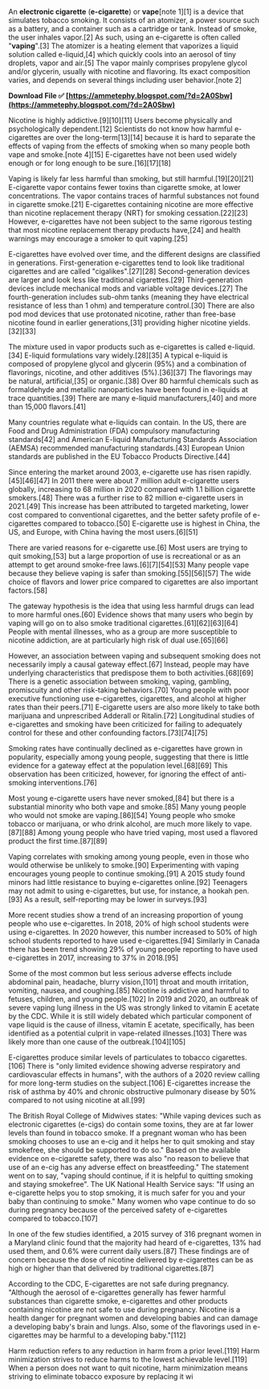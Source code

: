 An **electronic cigarette** (**e-cigarette**) or **vape**[note 1][1] is a device that simulates tobacco smoking. It consists of an atomizer, a power source such as a battery, and a container such as a cartridge or tank. Instead of smoke, the user inhales vapor.[2] As such, using an e-cigarette is often called "**vaping**".[3] The atomizer is a heating element that vaporizes a liquid solution called e-liquid,[4] which quickly cools into an aerosol of tiny droplets, vapor and air.[5] The vapor mainly comprises propylene glycol and/or glycerin, usually with nicotine and flavoring. Its exact composition varies, and depends on several things including user behavior.[note 2]
 
**Download File ✅ [https://ammetephy.blogspot.com/?d=2A0Sbw](https://ammetephy.blogspot.com/?d=2A0Sbw)**


 
Nicotine is highly addictive.[9][10][11] Users become physically and psychologically dependent.[12] Scientists do not know how harmful e-cigarettes are over the long-term[13][14] because it is hard to separate the effects of vaping from the effects of smoking when so many people both vape and smoke.[note 4][15] E-cigarettes have not been used widely enough or for long enough to be sure.[16][17][18]
 
Vaping is likely far less harmful than smoking, but still harmful.[19][20][21] E-cigarette vapor contains fewer toxins than cigarette smoke, at lower concentrations. The vapor contains traces of harmful substances not found in cigarette smoke.[21] E-cigarettes containing nicotine are more effective than nicotine replacement therapy (NRT) for smoking cessation.[22][23] However, e-cigarettes have not been subject to the same rigorous testing that most nicotine replacement therapy products have,[24] and health warnings may encourage a smoker to quit vaping.[25]
 
E-cigarettes have evolved over time, and the different designs are classified in generations. First-generation e-cigarettes tend to look like traditional cigarettes and are called "cigalikes".[27][28] Second-generation devices are larger and look less like traditional cigarettes.[29] Third-generation devices include mechanical mods and variable voltage devices.[27] The fourth-generation includes sub-ohm tanks (meaning they have electrical resistance of less than 1 ohm) and temperature control.[30] There are also pod mod devices that use protonated nicotine, rather than free-base nicotine found in earlier generations,[31] providing higher nicotine yields.[32][33]

The mixture used in vapor products such as e-cigarettes is called e-liquid.[34] E-liquid formulations vary widely.[28][35] A typical e-liquid is composed of propylene glycol and glycerin (95%) and a combination of flavorings, nicotine, and other additives (5%).[36][37] The flavorings may be natural, artificial,[35] or organic.[38] Over 80 harmful chemicals such as formaldehyde and metallic nanoparticles have been found in e-liquids at trace quantities.[39] There are many e-liquid manufacturers,[40] and more than 15,000 flavors.[41]
 
Many countries regulate what e-liquids can contain. In the US, there are Food and Drug Administration (FDA) compulsory manufacturing standards[42] and American E-liquid Manufacturing Standards Association (AEMSA) recommended manufacturing standards.[43] European Union standards are published in the EU Tobacco Products Directive.[44]
 
Since entering the market around 2003, e-cigarette use has risen rapidly.[45][46][47] In 2011 there were about 7 million adult e-cigarette users globally, increasing to 68 million in 2020 compared with 1.1 billion cigarette smokers.[48] There was a further rise to 82 million e-cigarette users in 2021.[49] This increase has been attributed to targeted marketing, lower cost compared to conventional cigarettes, and the better safety profile of e-cigarettes compared to tobacco.[50] E-cigarette use is highest in China, the US, and Europe, with China having the most users.[6][51]
 
There are varied reasons for e-cigarette use.[6] Most users are trying to quit smoking,[53] but a large proportion of use is recreational or as an attempt to get around smoke-free laws.[6][7][54][53] Many people vape because they believe vaping is safer than smoking.[55][56][57] The wide choice of flavors and lower price compared to cigarettes are also important factors.[58]
 
The gateway hypothesis is the idea that using less harmful drugs can lead to more harmful ones.[60] Evidence shows that many users who begin by vaping will go on to also smoke traditional cigarettes.[61][62][63][64] People with mental illnesses, who as a group are more susceptible to nicotine addiction, are at particularly high risk of dual use.[65][66]
 
However, an association between vaping and subsequent smoking does not necessarily imply a causal gateway effect.[67] Instead, people may have underlying characteristics that predispose them to both activities.[68][69] There is a genetic association between smoking, vaping, gambling, promiscuity and other risk-taking behaviors.[70] Young people with poor executive functioning use e-cigarettes, cigarettes, and alcohol at higher rates than their peers.[71] E-cigarette users are also more likely to take both marijuana and unprescribed Adderall or Ritalin.[72] Longitudinal studies of e-cigarettes and smoking have been criticized for failing to adequately control for these and other confounding factors.[73][74][75]
 
Smoking rates have continually declined as e-cigarettes have grown in popularity, especially among young people, suggesting that there is little evidence for a gateway effect at the population level.[68][69] This observation has been criticized, however, for ignoring the effect of anti-smoking interventions.[76]
 
Most young e-cigarette users have never smoked,[84] but there is a substantial minority who both vape and smoke.[85] Many young people who would not smoke are vaping.[86][54] Young people who smoke tobacco or marijuana, or who drink alcohol, are much more likely to vape.[87][88] Among young people who have tried vaping, most used a flavored product the first time.[87][89]
 
Vaping correlates with smoking among young people, even in those who would otherwise be unlikely to smoke.[90] Experimenting with vaping encourages young people to continue smoking.[91] A 2015 study found minors had little resistance to buying e-cigarettes online.[92] Teenagers may not admit to using e-cigarettes, but use, for instance, a hookah pen.[93] As a result, self-reporting may be lower in surveys.[93]
 
More recent studies show a trend of an increasing proportion of young people who use e-cigarettes. In 2018, 20% of high school students were using e-cigarettes. In 2020 however, this number increased to 50% of high school students reported to have used e-cigarettes.[94] Similarly in Canada there has been trend showing 29% of young people reporting to have used e-cigarettes in 2017, increasing to 37% in 2018.[95]
 
Some of the most common but less serious adverse effects include abdominal pain, headache, blurry vision,[101] throat and mouth irritation, vomiting, nausea, and coughing.[85] Nicotine is addictive and harmful to fetuses, children, and young people.[102] In 2019 and 2020, an outbreak of severe vaping lung illness in the US was strongly linked to vitamin E acetate by the CDC. While it is still widely debated which particular component of vape liquid is the cause of illness, vitamin E acetate, specifically, has been identified as a potential culprit in vape-related illnesses.[103] There was likely more than one cause of the outbreak.[104][105]
 
E-cigarettes produce similar levels of particulates to tobacco cigarettes.[106] There is "only limited evidence showing adverse respiratory and cardiovascular effects in humans", with the authors of a 2020 review calling for more long-term studies on the subject.[106] E-cigarettes increase the risk of asthma by 40% and chronic obstructive pulmonary disease by 50% compared to not using nicotine at all.[99]
 
The British Royal College of Midwives states: "While vaping devices such as electronic cigarettes (e-cigs) do contain some toxins, they are at far lower levels than found in tobacco smoke. If a pregnant woman who has been smoking chooses to use an e-cig and it helps her to quit smoking and stay smokefree, she should be supported to do so." Based on the available evidence on e-cigarette safety, there was also "no reason to believe that use of an e-cig has any adverse effect on breastfeeding." The statement went on to say, "vaping should continue, if it is helpful to quitting smoking and staying smokefree". The UK National Health Service says: "If using an e-cigarette helps you to stop smoking, it is much safer for you and your baby than continuing to smoke." Many women who vape continue to do so during pregnancy because of the perceived safety of e-cigarettes compared to tobacco.[107]
 
In one of the few studies identified, a 2015 survey of 316 pregnant women in a Maryland clinic found that the majority had heard of e-cigarettes, 13% had used them, and 0.6% were current daily users.[87] These findings are of concern because the dose of nicotine delivered by e-cigarettes can be as high or higher than that delivered by traditional cigarettes.[87]
 
According to the CDC, E-cigarettes are not safe during pregnancy. "Although the aerosol of e-cigarettes generally has fewer harmful substances than cigarette smoke, e-cigarettes and other products containing nicotine are not safe to use during pregnancy. Nicotine is a health danger for pregnant women and developing babies and can damage a developing baby's brain and lungs. Also, some of the flavorings used in e-cigarettes may be harmful to a developing baby."[112]
 
Harm reduction refers to any reduction in harm from a prior level.[119] Harm minimization strives to reduce harms to the lowest achievable level.[119] When a person does not want to quit nicotine, harm minimization means striving to eliminate tobacco exposure by replacing it wi